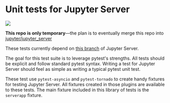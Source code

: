 # Unit tests for Jupyter Server

![](https://github.com/Zsailer/jupyter_server_tests/workflows/Tests/badge.svg)

**This repo is only temporary**—the plan is to eventually merge this repo into [jupyter/jupyter_server](https://github.com/jupyter/jupyter_server)

These tests currently depend on [this branch](https://github.com/Zsailer/jupyter_server/tree/httpserver) of Jupyter Server.

The goal for this test suite is to leverage pytest's strengths. All tests should be explicit and follow standard pytest syntax. Writing a test for Jupyter Server should feel as simple as writing a typical pytest unit test.

These test use `pytest-asyncio` and `pytest-tornado` to create handy fixtures for testing Jupyter Server. All fixtures created in those plugins are available to these tests. The main fixture included in this library of tests is the `serverapp` fixture. 